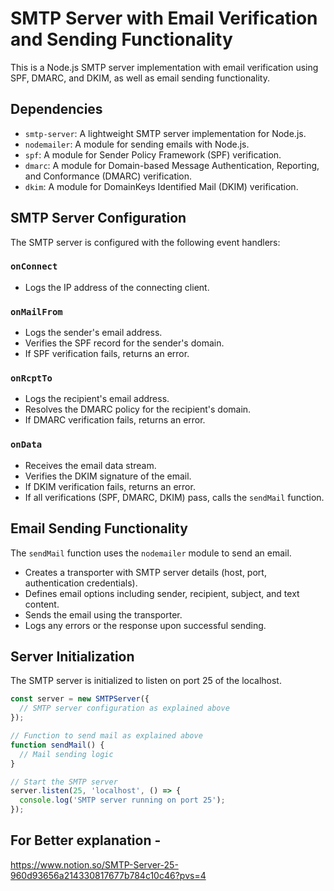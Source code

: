 # SMTP Server with Email Verification and Sending Functionality

This is a Node.js SMTP server implementation with email verification using SPF, DMARC, and DKIM, as well as email sending functionality.

## Dependencies

- `smtp-server`: A lightweight SMTP server implementation for Node.js.
- `nodemailer`: A module for sending emails with Node.js.
- `spf`: A module for Sender Policy Framework (SPF) verification.
- `dmarc`: A module for Domain-based Message Authentication, Reporting, and Conformance (DMARC) verification.
- `dkim`: A module for DomainKeys Identified Mail (DKIM) verification.

## SMTP Server Configuration

The SMTP server is configured with the following event handlers:

### `onConnect`

- Logs the IP address of the connecting client.

### `onMailFrom`

- Logs the sender's email address.
- Verifies the SPF record for the sender's domain.
- If SPF verification fails, returns an error.

### `onRcptTo`

- Logs the recipient's email address.
- Resolves the DMARC policy for the recipient's domain.
- If DMARC verification fails, returns an error.

### `onData`

- Receives the email data stream.
- Verifies the DKIM signature of the email.
- If DKIM verification fails, returns an error.
- If all verifications (SPF, DMARC, DKIM) pass, calls the `sendMail` function.

## Email Sending Functionality

The `sendMail` function uses the `nodemailer` module to send an email.

- Creates a transporter with SMTP server details (host, port, authentication credentials).
- Defines email options including sender, recipient, subject, and text content.
- Sends the email using the transporter.
- Logs any errors or the response upon successful sending.

## Server Initialization

The SMTP server is initialized to listen on port 25 of the localhost.

```javascript
const server = new SMTPServer({
  // SMTP server configuration as explained above
});

// Function to send mail as explained above
function sendMail() {
  // Mail sending logic
}

// Start the SMTP server
server.listen(25, 'localhost', () => {
  console.log('SMTP server running on port 25');
});
```
## For Better explanation -
https://www.notion.so/SMTP-Server-25-960d93656a214330817677b784c10c46?pvs=4
